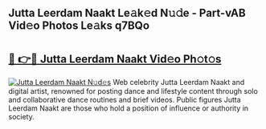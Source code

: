 ## Jutta Leerdam  Naakt Le𝚊k𝚎d N𝚞𝚍e - Part-vAB Vid𝚎o Photos Le𝚊ks q7BQo

# <h2><a href="http://fb6bftz.evod.top/?m=Jutta+Leerdam++Naakt">🔗 👉🔴 Jutta Leerdam  Naakt Vid𝚎o Ph𝚘t𝚘s</a></h2>

[![Jutta Leerdam  Naakt N𝚞d𝚎s](https://i.imgur.com/8V9OHl7.gif)](http://fb6bftz.evod.top/?m=Jutta+Leerdam++Naakt)
Web celebrity Jutta Leerdam  Naakt and digital artist, renowned for posting dance and lifestyle content through solo and collaborative dance routines and brief videos. Public figures Jutta Leerdam  Naakt are those who hold a position of influence or authority in society. 
